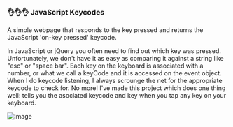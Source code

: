 ### 👌👌👌 JavaScript Keycodes

A simple webpage that responds to the key pressed and returns the JavaScript 'on-key pressed' keycode.

In JavaScript or jQuery you often need to find out which key was pressed. Unfortunately, we don't have it as easy as comparing it against a string like "esc" or "space bar". Each key on the keyboard is associated with a number, or what we call a keyCode and it is accessed on the event object. When I do keycode listening, I always scrounge the net for the appropriate keycode to check for. No more! I've made this project which does one thing well: tells you the asociated keycode and key when you tap any key on your keyboard.

![image](https://user-images.githubusercontent.com/7611746/99839023-43f1b400-2b94-11eb-81b2-9dbfd82e1574.png)
